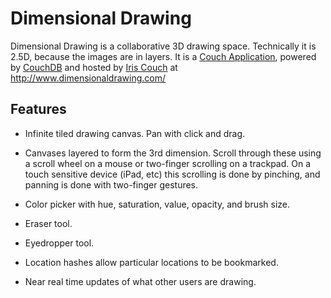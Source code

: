 Dimensional Drawing
===================

Dimensional Drawing is a collaborative 3D drawing space. Technically it is 2.5D, because the images are in layers. It is a [Couch Application](http://couchapp.org/), powered by [CouchDB](http://couchdb.apache.org/) and hosted by [Iris Couch](http://www.iriscouch.com/) at http://www.dimensionaldrawing.com/

Features
--------

* Infinite tiled drawing canvas. Pan with click and drag.

* Canvases layered to form the 3rd dimension. Scroll through these using a scroll wheel on a mouse or two-finger scrolling on a trackpad. On a touch sensitive device (iPad, etc) this scrolling is done by pinching, and panning is done with two-finger gestures.

* Color picker with hue, saturation, value, opacity, and brush size.

* Eraser tool.

* Eyedropper tool.

* Location hashes allow particular locations to be bookmarked.

* Near real time updates of what other users are drawing.
